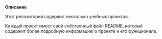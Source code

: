**Описание**

Этот репозиторий содержит несколько учебных проектов.

Каждый проект имеет свой собственный файл README, который содержит более подробную информацию о проекте и его функционале.

